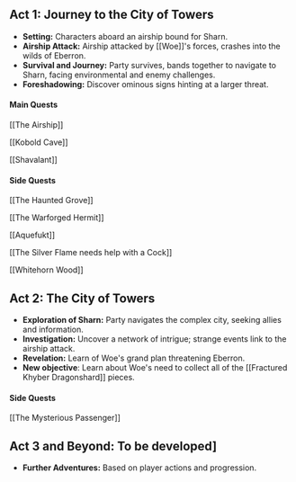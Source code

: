 ## Act 1: Journey to the City of Towers

- **Setting:** Characters aboard an airship bound for Sharn.
- **Airship Attack:** Airship attacked by [[Woe]]'s forces, crashes into the wilds of Eberron.
- **Survival and Journey:** Party survives, bands together to navigate to Sharn, facing environmental and enemy challenges.
- **Foreshadowing:** Discover ominous signs hinting at a larger threat.

#### Main Quests
[[The Airship]]

[[Kobold Cave]]

[[Shavalant]]

#### Side Quests
[[The Haunted Grove]]

[[The Warforged Hermit]]

[[Aquefukt]]

[[The Silver Flame needs help with a Cock]]

[[Whitehorn Wood]]

## Act 2: The City of Towers

- **Exploration of Sharn:** Party navigates the complex city, seeking allies and information.
- **Investigation:** Uncover a network of intrigue; strange events link to the airship attack.
- **Revelation:** Learn of Woe's grand plan threatening Eberron.
- **New objective**: Learn about Woe's need to collect all of the [[Fractured Khyber Dragonshard]] pieces.

#### Side Quests
[[The Mysterious Passenger]]
## Act 3 and Beyond: To be developed]

- **Further Adventures:** Based on player actions and progression.

